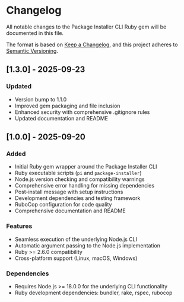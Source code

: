 # Changelog

All notable changes to the Package Installer CLI Ruby gem will be documented in this file.

The format is based on [Keep a Changelog](https://keepachangelog.com/en/1.0.0/),
and this project adheres to [Semantic Versioning](https://semver.org/spec/v2.0.0.html).

## [1.3.0] - 2025-09-23

### Updated
- Version bump to 1.1.0
- Improved gem packaging and file inclusion
- Enhanced security with comprehensive .gitignore rules
- Updated documentation and README

## [1.0.0] - 2025-09-20

### Added
- Initial Ruby gem wrapper around the Package Installer CLI
- Ruby executable scripts (`pi` and `package-installer`)
- Node.js version checking and compatibility warnings
- Comprehensive error handling for missing dependencies
- Post-install message with setup instructions
- Development dependencies and testing framework
- RuboCop configuration for code quality
- Comprehensive documentation and README

### Features
- Seamless execution of the underlying Node.js CLI
- Automatic argument passing to the Node.js implementation
- Ruby >= 2.6.0 compatibility
- Cross-platform support (Linux, macOS, Windows)

### Dependencies
- Requires Node.js >= 18.0.0 for the underlying CLI functionality
- Ruby development dependencies: bundler, rake, rspec, rubocop